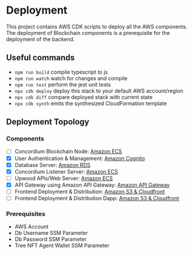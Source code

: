 # Deployment

This project contains AWS CDK scripts to deploy all the AWS components.
The deployment of Blockchain components is a prerequisite for the deployment of the backend.

## Useful commands

- `npm run build` compile typescript to js
- `npm run watch` watch for changes and compile
- `npm run test` perform the jest unit tests
- `npx cdk deploy` deploy this stack to your default AWS account/region
- `npx cdk diff` compare deployed stack with current state
- `npx cdk synth` emits the synthesized CloudFormation template

## Deployment Topology

### Components

- [ ] Concordium Blockchain Node: [Amazon ECS](./lib/concordium-node-ecs-stack.ts)
- [x] User Authentication & Management: [Amazon Cognito](./lib/cognito-stack.ts)
- [x] Database Server: [Amazon RDS](./lib/rds-stack.ts)
- [x] Concordium Listener Server: [Amazon ECS](./lib/backend-listener-stack.ts)
- [ ] Upwood APIs/Web Server: [Amazon ECS](./lib/backend-api-stack.ts)
- [x] API Gateway using Amazon API Gateway: [Amazon API Gateway](./lib/backend-api-stack.ts)
- [ ] Frontend Deployment & Distribution: [Amazon S3 & Cloudfront](./lib/frontend-stack.ts)
- [ ] Frontend Deployment & Distribution Dapp: [Amazon S3 & Cloudfront](./lib/frontend-stack.ts)

### Prerequisites

- AWS Account
- Db Username SSM Parameter
- Db Password SSM Parameter
- Tree NFT Agent Wallet SSM Parameter
